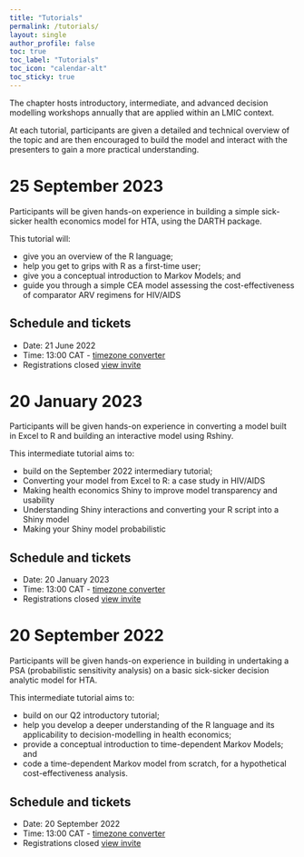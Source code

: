 ```yaml
---
title: "Tutorials"
permalink: /tutorials/
layout: single
author_profile: false
toc: true
toc_label: "Tutorials"
toc_icon: "calendar-alt"
toc_sticky: true
---
```


The chapter hosts introductory, intermediate, and advanced decision modelling workshops annually that are applied within an LMIC context. 

At each tutorial, participants are given a detailed and technical overview of the topic and are then encouraged to build the model and interact with the presenters to gain a more practical understanding.

# 25 September 2023
Participants will be given hands-on experience in building a simple sick-sicker health economics model for HTA, using the DARTH package. 

This tutorial will:
- give you an overview of the R language;
- help you get to grips with R as a first-time user;
- give you a conceptual introduction to Markov Models; and
- guide you through a simple CEA  model assessing the cost-effectiveness of comparator ARV regimens for HIV/AIDS 
  
## Schedule and tickets
- Date: 21 June 2022
- Time: 13:00 CAT - [timezone converter](https://dateful.com/time-zone-converter)
- Registrations closed [view invite](https://www.eventbrite.com/e/an-introduction-to-r-for-hta-tickets-328078430417)

# 20 January 2023
Participants will be given hands-on experience in converting a model built in Excel to R and building an interactive model using Rshiny. 

This intermediate tutorial aims to:
- build on the September 2022 intermediary tutorial;
- Converting your model from Excel to R: a case study in HIV/AIDS
- Making health economics Shiny to improve model transparency and usability
- Understanding Shiny interactions and converting your R script into a Shiny model
- Making your Shiny model probabilistic

## Schedule and tickets
- Date: 20 January 2023
- Time: 13:00 CAT - [timezone converter](https://dateful.com/time-zone-converter)
- Registrations closed [view invite](https://www.eventbrite.co.uk/e/intermediate-r-for-hta-modelling-tickets-400785168227)

# 20 September 2022
Participants will be given hands-on experience in building in undertaking a PSA (probabilistic sensitivity analysis) on a basic sick-sicker decision analytic model for HTA. 

This intermediate tutorial aims to:
- build on our Q2 introductory tutorial;
- help you develop a deeper understanding of the R language and its applicability to decision-modelling in health economics;
- provide a conceptual introduction to time-dependent Markov Models; and
- code a time-dependent Markov model from scratch, for a hypothetical cost-effectiveness analysis.

## Schedule and tickets
- Date: 20 September 2022
- Time: 13:00 CAT - [timezone converter](https://dateful.com/time-zone-converter)
- Registrations closed [view invite](https://www.eventbrite.co.uk/e/intermediate-r-for-hta-modelling-tickets-400785168227)
